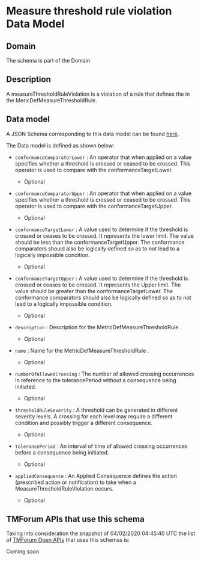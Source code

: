 # Measure threshold rule violation Data Model

## Domain

The  schema is part of the  Domain

## Description

A measureThresholdRuleViolation is a violation of a rule that defines the in the 
MericDefMeasureThresholdRule.

## Data model

A JSON Schema corresponding to this data model can be found
[here](https://github.com/tmforum-rand/schemas/blob/candidates/Service/MeasureThresholdRuleViolation.schema.json).

The Data model is defined as shown below:
- `conformanceComparatorLower` : An operator that when applied on a value specifies whether a 
threshold is crossed or ceased to be crossed. This operator is used to compare with the conformanceTargetLower.

  - Optional

- `conformanceComparatorUpper` : An operator that when applied on a value specifies whether a 
threshold is crossed or ceased to be crossed. This operator is used to compare with the conformanceTargetUpper.

  - Optional

- `conformanceTargetLower` : A value used to determine if the threshold is crossed or ceases 
to be crossed. It represents the lower limit. The value should be less than the conformanceTargetUpper. The conformance comparators should also be logically defined so as to not lead to a logically impossible condition.

  - Optional

- `conformanceTargetUpper` : A value used to determine if the threshold is crossed or ceases 
to be crossed. It represents the Upper limit. The value should be greater than the conformanceTargetLower. The conformance comparators should also be logically defined so as to not lead to a logically impossible condition.

  - Optional

- `description` : Description for the MetricDefMeasureThresholdRule .

  - Optional

- `name` : Name for the MetricDefMeasureThresholdRule .

  - Optional

- `numberOfAllowedCrossing` : The number of allowed crossing occurrences in reference to the 
tolerancePeriod without a consequence being initiated.

  - Optional

- `thresholdRuleSeverity` : A threshold can be generated in different severity levels. A 
crossing for each level may require a different condition and possibly trigger a different consequence.

  - Optional

- `tolerancePeriod` : An interval of time of allowed crossing occurrences before a 
consequence being initiated.

  - Optional

- `appliedConsequence` : An Applied Consequence defines the action (prescribed action or notification) to take when a MeasureThresholdRuleViolation occurs.

  - Optional





## TMForum APIs that use this schema

Taking into consideration the snapshot of 04/02/2020 04:45:40 UTC the list of [TMForum Open APIs](https://www.tmforum.org/open-apis/) that uses this schemas is:

Coming soon